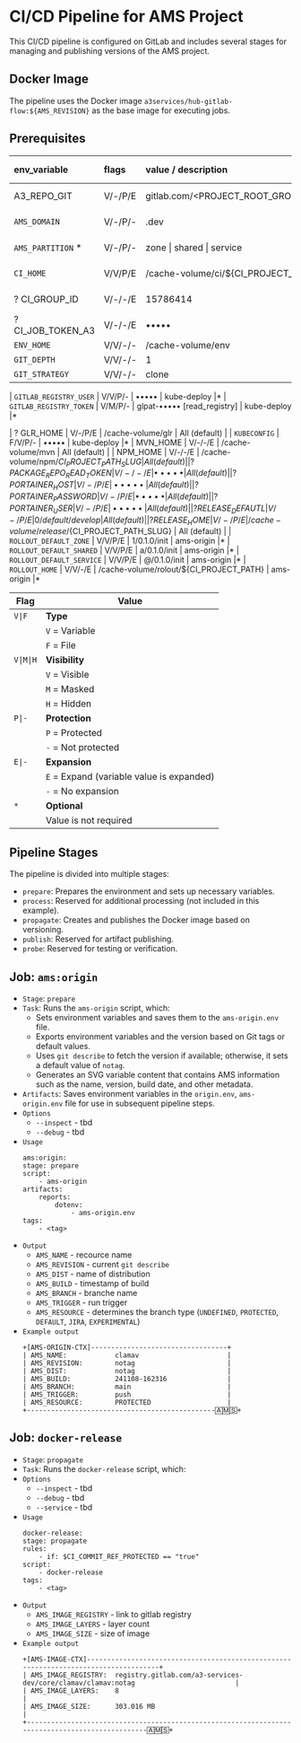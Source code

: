 # CI/CD Pipeline for AMS Project

This CI/CD pipeline is configured on GitLab and includes several stages for managing and publishing versions of the AMS project.

## Docker Image

The pipeline uses the Docker image `a3services/hub-gitlab-flow:${AMS_REVISION}` as the base image for executing jobs.

## Prerequisites

| env_variable               | flags   | value / description                            | usage in job  |
|:---------------------------|:--------|:-----------------------------------------------|:--------------|
| A3_REPO_GIT                | V/-/P/E | gitlab.com/<PROJECT_ROOT_GROUP>/support/a3.git | ----------    |
| `AMS_DOMAIN`                 | V/-/P/- | <DOMAIN>.dev                                   | All (default) |*
| `AMS_PARTITION` *            | V/-/P/- | zone \| shared \| service                      | All (default) |*
| `CI_HOME`                    | V/V/P/E | /cache-volume/ci/${CI_PROJECT_PATH}            | ams-origin    |*
| ? CI_GROUP_ID              | V/-/-/E | 15786414                                       | All (default) |
| ? CI_JOB_TOKEN_A3          | V/-/-/E | •••••                                          | All (default) |
| `ENV_HOME`                   | V/V/-/- | /cache-volume/env                              | All           |*
| `GIT_DEPTH`                  | V/V/-/- | 1                                              | All           |*
| `GIT_STRATEGY`               | V/V/-/- | clone                                          | All           |*

| `GITLAB_REGISTRY_USER`       | V/V/P/- | •••••                                          | kube-deploy   |*
| `GITLAB_REGISTRY_TOKEN`      | V/M/P/- | glpat-••••• [read_registry]                    | kube-deploy   |*

| ? GLR_HOME                 | V/-/P/E | /cache-volume/glr                              | All (default) |
| `KUBECONFIG`                 | F/V/P/- | •••••                                          | kube-deploy   |*
| MVN_HOME                   | V/-/-/E | /cache-volume/mvn                              | All (default) |
| NPM_HOME                   | V/-/-/E | /cache-volume/npm/${CI_PROJECT_PATH_SLUG}      | All (default) |
| ? PACKAGE_REPO_READ_TOKEN  | V/-/-/E | •••••                                          | All (default) |
| ? PORTAINER_HOST           | V/-/P/E | •••••                                          | All (default) |
| ? PORTAINER_PASSWORD       | V/-/P/E | •••••                                          | All (default) |
| ? PORTAINER_USER           | V/-/P/E | •••••                                          | All (default) |
| ? RELEASE_DEFAUTL          | V/-/P/E | 0/default/develop                              | All (default) |
| ? RELEASE_HOME             | V/-/P/E | /cache-volume/release/${CI_PROJECT_PATH_SLUG}  | All (default) |
| `ROLLOUT_DEFAULT_ZONE`       | V/V/P/E | 1/0.1.0/init                                   | ams-origin    |*
| `ROLLOUT_DEFAULT_SHARED`     | V/V/P/E | a/0.1.0/init                                   | ams-origin    |*
| `ROLLOUT_DEFAULT_SERVICE`    | V/V/P/E | @/0.1.0/init                                   | ams-origin    |*
| `ROLLOUT_HOME`               | V/V/-/E | /cache-volume/rolout/${CI_PROJECT_PATH}        | ams-origin    |*


| Flag        | Value                      |
|-------------|----------------------------|
| `V\|F`      | **Type**                   |
|             | `V` = Variable             |
|             | `F` = File                 |
| `V\|M\|H`   | **Visibility**             |
|             | `V` = Visible              |
|             | `M` = Masked               |
|             | `H` = Hidden               |
| `P\|-`      | **Protection**             |
|             | `P` = Protected            |
|             | `-` = Not protected        |
| `E\|-`      | **Expansion**              |
|             | `E` = Expand (variable value is expanded) |
|             | `-` = No expansion         |
| `*`         | **Optional**               |
|             | Value is not required      |
             

## Pipeline Stages
The pipeline is divided into multiple stages:

- `prepare`: Prepares the environment and sets up necessary variables.
- `process`: Reserved for additional processing (not included in this example).
- `propagate`: Creates and publishes the Docker image based on versioning.
- `publish`: Reserved for artifact publishing.
- `probe`: Reserved for testing or verification.

## Job: `ams:origin`

- `Stage`: `prepare`
- `Task`: Runs the `ams-origin` script, which:
    - Sets environment variables and saves them to the `ams-origin.env` file.
    - Exports environment variables and the version based on Git tags or default values.
    - Uses `git describe` to fetch the version if available; otherwise, it sets a default value of `notag`.
    - Generates an SVG variable content that contains AMS information such as the name, version, build date, and other metadata.
- `Artifacts`: Saves environment variables in the `origin.env`, `ams-origin.env` file for use in subsequent pipeline steps.
- `Options`
    - `--inspect` - tbd
    - `--debug` - tbd
- `Usage`
    ```
    ams:origin:
    stage: prepare
    script:
        - ams-origin
    artifacts:
        reports:
            dotenv:
                - ams-origin.env
    tags:
        - <tag>
    ```
- `Output`
    - `AMS_NAME` - recource name
    - `AMS_REVISION` - current `git describe`
    - `AMS_DIST` - name of distribution
    - `AMS_BUILD` - timestamp of build
    - `AMS_BRANCH` - branche name
    - `AMS_TRIGGER` - run trigger
    - `AMS_RESOURCE` - determines the branch type (`UNDEFINED`, `PROTECTED`, `DEFAULT`, `JIRA`, `EXPERIMENTAL`)
- `Example output`
    ```
    +[AMS-ORIGIN-CTX]----------------------------------+
    | AMS_NAME:            clamav                      |
    | AMS_REVISION:        notag                       |
    | AMS_DIST:            notag                       |
    | AMS_BUILD:           241108-162316               |
    | AMS_BRANCH:          main                        |
    | AMS_TRIGGER:         push                        |
    | AMS_RESOURCE:        PROTECTED                   |
    +-----------------------------------------------🄰🄼🅂+
    ```

## Job: `docker-release`

- `Stage`: `propagate`
- `Task`: Runs the `docker-release` script, which:
- `Options`
    - `--inspect` - tbd
    - `--debug` - tbd
    - `--service` - tbd
- `Usage`
    ```
    docker-release:
    stage: propagate
    rules:
        - if: $CI_COMMIT_REF_PROTECTED == "true"
    script:
        - docker-release
    tags:
        - <tag>
    ```
- `Output`
    - `AMS_IMAGE_REGISTRY` - link to gitlab registry
    - `AMS_IMAGE_LAYERS` - layer count
    - `AMS_IMAGE_SIZE` - size of image
- `Example output`
    ```
    +[AMS-IMAGE-CTX]-------------------------------------------------------------------------------------+
    | AMS_IMAGE_REGISTRY:  registry.gitlab.com/a3-services-dev/core/clamav/clamav:notag                         |
    | AMS_IMAGE_LAYERS:    8                                                                             |
    | AMS_IMAGE_SIZE:      303.016 MB                                                                    |
    +-------------------------------------------------------------------------------------------------🄰🄼🅂+
    ```